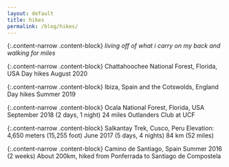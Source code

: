 ```yaml
---
layout: default
title: hikes
permalink: /blog/hikes/
---
```


{:.content-narrow .content-block}
*living off of what i carry on my back and walking for miles*

{:.content-narrow .content-block}
Chattahoochee National Forest, Florida, USA
Day hikes
August 2020

{:.content-narrow .content-block}
Ibiza, Spain and the Cotswolds, England
Day hikes 
Summer 2019

{:.content-narrow .content-block}
Ocala National Forest, Florida, USA
September 2018 (2 days, 1 night)
24 miles 
Outlanders Club at UCF

{:.content-narrow .content-block}
Salkantay Trek, Cusco, Peru 
Elevation: 4,650 meters (15,255 foot)
June 2017 (5 days, 4 nights)
84 km (52 miles)

{:.content-narrow .content-block}
Camino de Santiago, Spain
Summer 2016 (2 weeks)
About 200km, hiked from Ponferrada to Santiago de Compostela